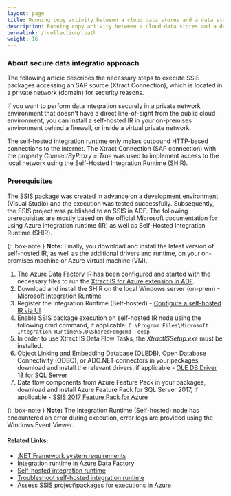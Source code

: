 ```yaml
---
layout: page
title: Running copy activity between a cloud data stores and a data store in private network.
description: Running copy activity between a cloud data stores and a data store in private network
permalink: /:collection/:path
weight: 16
---
```


### About secure data integratio approach

The following article describes the necessary steps to execute SSIS packages accessing an SAP source (Xtract Connection), which is located in a private network (domain) for security reasons.

If you want to perform data integration securely in a private network environment that doesn't have a direct line-of-sight from the public cloud environment, you can install a self-hosted IR in your on-premises environment behind a firewall, or inside a virtual private network. 

The self-hosted integration runtime only makes outbound HTTP-based connections to the internet. The Xtract Connection (SAP connection) with the property *ConnectByProxy = True* was used to implement access to the local network using the Self-Hosted Integration Runtime (SHIR).

### Prerequisites

The SSIS package was created in advance on a development environment (Visual Studio) and the execution was tested successfully. Subsequently, the SSIS project was published to an SSIS in ADF.
The following prerequisites are mostly based on the official Microsoft documentation for using Azure integration runtime (IR) as well as Self-Hosted Integration Runtime (SHIR). 

{: .box-note }
**Note:** Finally, you download and install the latest version of self-hosted IR, as well as the additional drivers and runtime, on your on-premises machine or Azure virtual machine (VM).

1. The Azure Data Factory IR has been configured and started with the necessary files to run the [Xtract IS for Azure extension in ADF](https://help.theobald-software.com/en/xtract-is/for-azure/installation).
2. Download and install the SHIR on the local Windows server (on-prem) -[Microsoft Integration Runtime](https://www.microsoft.com/en-us/download/details.aspx?id=39717)
3. Register the Integration Runtime (Self-hosted) - [Configure a self-hosted IR via UI](https://learn.microsoft.com/en-US/azure/data-factory/create-self-hosted-integration-runtime?tabs=data-factory#configure-a-self-hosted-ir-via-ui)
4. Enable SSIS package execution on self-hosted IR node using the following cmd command, if applicable: `C:\Program Files\Microsoft Integration Runtime\5.0\Shared>dmgcmd -eesp`
5. In order to use Xtract IS Data Flow Tasks, the *XtractISSetup.exe* must be installed.
6. Object Linking and Embedding Database (OLEDB), Open Database Connectivity (ODBC), or ADO.NET connectors in your packages, download and install the relevant drivers, if applicable - [OLE DB Driver 18 for SQL Server](https://www.microsoft.com/en-us/download/details.aspx?id=56730)
7. Data flow components from Azure Feature Pack in your packages, download and install Azure Feature Pack for SQL Server 2017, if applicable - [SSIS 2017 Feature Pack for Azure](https://www.microsoft.com/en-us/download/details.aspx?id=54798)


{: .box-note }
**Note:** The Integration Runtime (Self-hosted) node has encountered an error during execution, error logs are provided using the Windows Event Viewer.


#### Related Links:
- [.NET Framework system requirements](https://learn.microsoft.com/en-us/dotnet/framework/get-started/system-requirements)
- [Integration runtime in Azure Data Factory](https://learn.microsoft.com/en-US/azure/data-factory/concepts-integration-runtime#self-hosted-integration-runtime)
- [Self-hosted integration runtime](https://learn.microsoft.com/en-US/azure/data-factory/concepts-integration-runtime#self-hosted-integration-runtime)
- [Troubleshoot self-hosted integration runtime](https://learn.microsoft.com/en-us/azure/data-factory/self-hosted-integration-runtime-troubleshoot-guide?tabs=data-factory)
- [Assess SSIS project\packages for executions in Azure](https://learn.microsoft.com/en-us/azure/data-factory/how-to-invoke-ssis-package-ssdt#assess-ssis-projectpackages-for-executions-in-azure)
